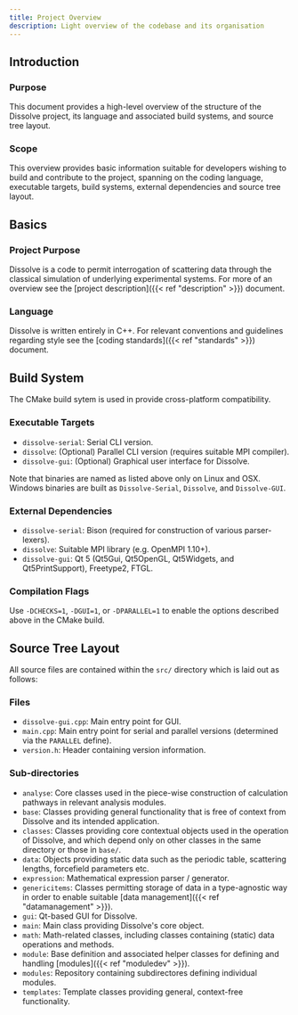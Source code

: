 ```yaml
---
title: Project Overview
description: Light overview of the codebase and its organisation
---
```


## Introduction

### Purpose
This document provides a high-level overview of the structure of the Dissolve project, its language and associated build systems, and source tree layout.

### Scope
This overview provides basic information suitable for developers wishing to build and contribute to the project, spanning on the coding language, executable targets, build systems, external dependencies and source tree layout.

## Basics

### Project Purpose
Dissolve is a code to permit interrogation of scattering data through the classical simulation of underlying experimental systems. For more of an overview see the [project description]({{< ref "description" >}}) document.

### Language
Dissolve is written entirely in C++. For relevant conventions and guidelines regarding style see the [coding standards]({{< ref "standards" >}}) document.

## Build System

The CMake build sytem is used in provide cross-platform compatibility.

### Executable Targets
- `dissolve-serial`: Serial CLI version.
- `dissolve`: (Optional) Parallel CLI version (requires suitable MPI compiler).
- `dissolve-gui`: (Optional) Graphical user interface for Dissolve.

Note that binaries are named as listed above only on Linux and OSX. Windows binaries are built as `Dissolve-Serial`, `Dissolve`, and `Dissolve-GUI`.

### External Dependencies
- `dissolve-serial`: Bison (required for construction of various parser-lexers).
- `dissolve`: Suitable MPI library (e.g. OpenMPI 1.10+).
- `dissolve-gui`: Qt 5 (Qt5Gui, Qt5OpenGL, Qt5Widgets, and Qt5PrintSupport), Freetype2, FTGL.

### Compilation Flags
Use `-DCHECKS=1`, `-DGUI=1`, or `-DPARALLEL=1` to enable the options described above in the CMake build.

## Source Tree Layout
All source files are contained within the `src/` directory which is laid out as follows:

### Files
- `dissolve-gui.cpp`: Main entry point for GUI.
- `main.cpp`: Main entry point for serial and parallel versions (determined via the `PARALLEL` define).
- `version.h`: Header containing version information.

### Sub-directories
- `analyse`: Core classes used in the piece-wise construction of calculation pathways in relevant analysis modules.
- `base`: Classes providing general functionality that is free of context from Dissolve and its intended application.
- `classes`: Classes providing core contextual objects used in the operation of Dissolve, and which depend only on other classes in the same directory or those in `base/`.
- `data`: Objects providing static data such as the periodic table, scattering lengths, forcefield parameters etc.
- `expression`: Mathematical expression parser / generator.
- `genericitems`: Classes permitting storage of data in a type-agnostic way in order to enable suitable [data management]({{< ref "datamanagement" >}}).
- `gui`: Qt-based GUI for Dissolve.
- `main`: Main class providing Dissolve's core object.
- `math`: Math-related classes, including classes containing (static) data operations and methods.
- `module`: Base definition and associated helper classes for defining and handling [modules]({{< ref "moduledev" >}}).
- `modules`: Repository containing subdirectores defining individual modules.
- `templates`: Template classes providing general, context-free functionality.
